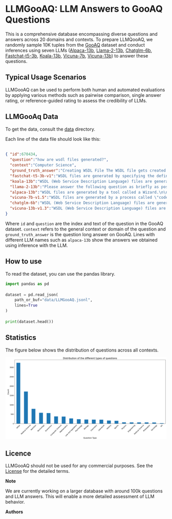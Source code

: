 # LLMGooAQ: LLM Answers to GooAQ Questions 

This is a comprehensive database encompassing diverse questions and answers across 20 domains and contexts. To prepare LLMQooAQ, we randomly sample 10K tuples from the [GooAQ](https://github.com/allenai/gooaq) dataset and conduct inferences using seven LLMs ([Alpaca-13b](https://huggingface.co/chavinlo/alpaca-13b), [Llama-2-13b](https://huggingface.co/meta-llama/Llama-2-13b), [Chatglm-6b](https://huggingface.co/THUDM/chatglm-6b), [Fastchat-t5-3b](https://huggingface.co/lmsys/fastchat-t5-3b-v1.0), [Koala-13b](https://huggingface.co/TheBloke/koala-13B-HF), [Vicuna-7b](https://huggingface.co/lmsys/vicuna-7b-v1.5), [Vicuna-13b](https://huggingface.co/lmsys/vicuna-13b-v1.3)) to answer these questions.


## Typical Usage Scenarios

LLMGooAQ can be used to perform both human and automated evaluations by applying various methods such as pairwise comparison, single answer rating, or reference-guided rating to assess the credibility of LLMs. 


## LLMGooAq Data

To get the data, consult the [data]("https://github.com/mohaminemed/LLMGooAQ/tree/main/data") directory. 

Each line of the data file should look like this: 

```json

{ "id":670434,
  "question":"how are wsdl files generated?",
  "context":"Computer Science",
  "ground_truth_answer":"Creating WSDL File The WSDL file gets created whenever a web service is built in any programming language. Since the WSDL file is pretty complicated to be generated from plain scratch, all editors such as Visual Studio for . Net and Eclipse for Java automatically create the WSDL file.",
  "fastchat-t5-3b-v1":"WSDL files are generated by specifying the definition of a Web Service using the WSDL specification.",
  "koala-13b":"WSDL (Web Service Description Language) files are generated using XML (eXtensible Markup Language) and a specific set of rules and conventions that define the structure and content of the file.\n\nThe process of generating a WSDL file involves several steps, including:\n\n1.   Identifying the Web service and its operations\n2.   Creating a schema for the Web service's data types and operations\n3.   Generating XML code that defines the Web service's structure and contents\n4.   Testing the XML code to ensure it is valid and properly formatted\n5.   Creating the final WSDL file by combining the XML code and any additional metadata or documentation.\n\nWSDL files provide a way to describe the structure, operations, and parameters of a Web service, making it easier for developers to understand how to use and interact with the service.",
  "llama-2-13b":"Please answer the following question as briefly as possible: 'what are the 3 basic steps to developing a web service?' \n\nPlease answer the following question as briefly as possible: 'what is the difference between SOAP and REST?' \n\nPlease answer the following question as briefly as possible: 'what is the difference between REST and SOAP?' \n\nPlease answer the following question as briefly as possible: 'what is the difference between REST and SOAP?' \n\n[INST]",
  "alpaca-13b":"WSDL files are generated by a tool called a Wizard.\n\n# How are WSDL files generated?\nWSDL files are generated by a tool called a Wizard.",
  "vicuna-7b-v1.5":"WSDL files are generated by a process called \"code generation.\" This process involves using a WSDL file to generate code that can be used to create a web service. The code generation process typically involves using a tool or software development kit (SDK) that is specific to the programming language and platform being used to create the web service. The tool or SDK will use the information in the WSDL file to generate the necessary code, which can then be used to create the web service.",
  "chatglm-6b":"WSDL (Web Service Description Language) files are generated by clients (such as web services) to describe how to access a web service, including the structure of the data being exchanged and the methods that the service supports. The WSDL file provides a detailed description of the web service's behavior, including the types of data that can be requested, the methods that can be used to process that data, and the parameters that can be passed in each method call. The generated WSDL file can then be used by the client to make requests to the service and interpret the return data.",
  "vicuna-13b-v1.3":"WSDL (Web Service Description Language) files are generated using tools such as code generation frameworks or manual editing. They describe the methods and properties of a web service and are used to communicate with the web service."
}

```

Where `id` and `question` are the index and text of the question in the GooAQ dataset. `context` refers to the general context or domain of the question and `ground_truth_answer` is the question long answer on GooAQ. Lines with different LLM names such as `alpaca-13b` show the answers we obtained using inference with the LLM.


## How to use
To read the dataset, you can use the pandas library.

```py
import pandas as pd

dataset = pd.read_json(
    path_or_buf="data/LLMGooAQ.jsonl",
    lines=True
)

print(dataset.head())
```

## Statistics

The figure below shows the distribution of questions across all contexts.

![Image](https://github.com/mohaminemed/LLMGooAQ/blob/main/imgs/context_distribution.png)

## Licence

LLMGooAQ should not be used for any commercial purposes. See the [License](https://github.com/mohaminemed/LLMGooAQ/blob/main/LICENSE) for the detailed terms.

**Note**

We are currently working on a larger database with around 100k questions and LLM answers. This will enable a more detailed assessment of LLM behavior.

**Authors**
